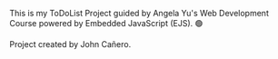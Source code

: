 This is my ToDoList Project guided by Angela Yu's Web Development Course powered by Embedded JavaScript (EJS). 🟢 

Project created by John Cañero.
